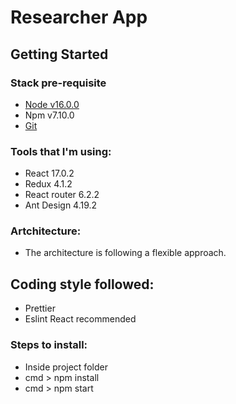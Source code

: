 # Researcher App

## Getting Started

### Stack pre-requisite

- [Node v16.0.0](https://nodejs.org/en/)
- Npm v7.10.0
- [Git](https://git-scm.com/downloads)

### Tools that I'm using:

- React 17.0.2
- Redux 4.1.2
- React router 6.2.2
- Ant Design 4.19.2

### Artchitecture:

- The architecture is following a flexible approach.

## Coding style followed:

- Prettier
- Eslint React recommended

### Steps to install:

- Inside project folder
- cmd > npm install
- cmd > npm start

